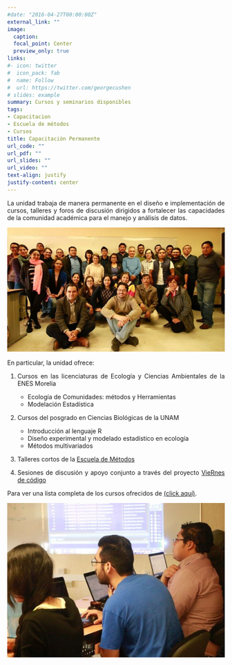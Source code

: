 ```yaml
---
#date: "2016-04-27T00:00:00Z"
external_link: ""
image:
  caption: 
  focal_point: Center
  preview_only: true
links:
#- icon: twitter
#  icon_pack: fab
#  name: Follow
#  url: https://twitter.com/georgecushen
# slides: example
summary: Cursos y seminarios disponibles 
tags:
- Capacitacion
- Escuela de métodos
- Cursos
title: Capacitación Permanente
url_code: ""
url_pdf: ""
url_slides: ""
url_video: ""
text-align: justify
justify-content: center
---
```

<DIV align="justify">

La unidad trabaja de manera permanente en el diseño e implementación de cursos, talleres y foros
de discusión dirigidos a fortalecer las capacidades de la comunidad académica para el manejo y
análisis de datos.

![](escuela-ejemplo.jpg)

En particular, la unidad ofrece:

1. Cursos en las licenciaturas de Ecología y Ciencias Ambientales de la ENES Morelia
     + Ecología de Comunidades: métodos y Herramientas
     + Modelación Estadística


2. Cursos del posgrado en Ciencias Biológicas de la UNAM
     + Introducción al lenguaje R
     + Diseño experimental y modelado estadístico en ecología
     + Métodos multivariados


3. Talleres cortos de la [Escuela de Métodos](/cursos/escuela-de-metodos)

4. Sesiones de discusión y apoyo conjunto a través del proyecto [VieRnes de código](/proyectos/viernes-de-codigo)

Para ver una lista completa de los cursos ofrecidos de [(click aquí)](/cursos).

</DIV>

<center>

![](user-full-3.jpg)

</center>